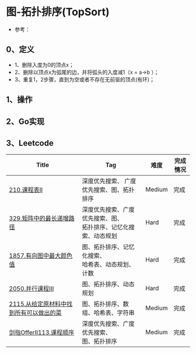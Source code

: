 # 图-拓扑排序(TopSort)

- 参考：

## 0、定义

- 1、删除入度为0的顶点x；
- 2、删除以顶点x为弧尾的边，并将弧头的入度减1（x = a->b ）；
- 3、重复1，2步骤，直到为空或者不存在无前驱的顶点(有环)；

## 1、操作

## 2、Go实现

## 3、Leetcode

| Title                                                        | Tag                                                          | 难度   | 完成情况 |
| ------------------------------------------------------------ | ------------------------------------------------------------ | ------ | -------- |
| [210.课程表II](https://leetcode-cn.com/problems/course-schedule-ii/) | 深度优先搜索、 广度优先搜索、图、拓扑排序                    | Medium | 完成     |
| [329.矩阵中的最长递增路径](https://leetcode-cn.com/problems/longest-increasing-path-in-a-matrix/) | 深度优先搜索、广度优先搜索、图、<br />拓扑排序、记忆化搜索、动态规划 | Hard   | 完成     |
| [1857.有向图中最大颜色值](https://leetcode-cn.com/problems/largest-color-value-in-a-directed-graph/) | 图、拓扑排序、记忆化搜索、<br />哈希表、动态规划、计数       | Hard   | 完成     |
| [2050.并行课程III](https://leetcode-cn.com/problems/parallel-courses-iii/) | 图、拓扑排序、动态规划                                       | Hard   | 完成     |
| [2115.从给定原材料中找到所有可以做出的菜](https://leetcode-cn.com/problems/find-all-possible-recipes-from-given-supplies/) | 图、拓扑排序、数组、哈希表、字符串                           | Medium | 完成     |
| [剑指OfferII113.课程顺序](https://leetcode-cn.com/problems/QA2IGt/) | 深度优先搜索、广度优先搜索、<br />图、拓扑排序               | Medium | 完成     |